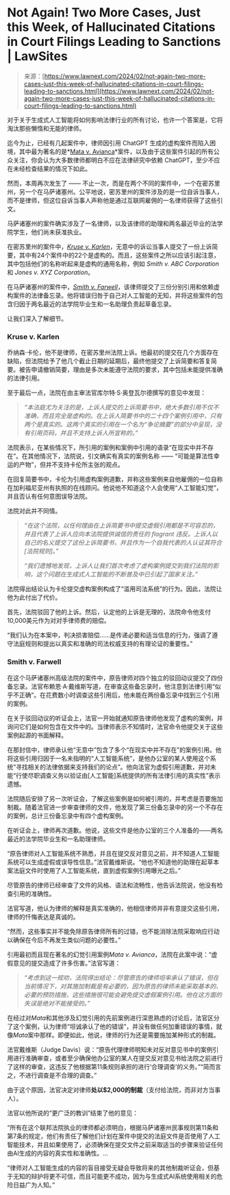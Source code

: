 <!--yml

category: 未分类

date: 2024-05-29 13:20:19

-->

# Not Again! Two More Cases, Just this Week, of Hallucinated Citations in Court Filings Leading to Sanctions | LawSites

> 来源：[https://www.lawnext.com/2024/02/not-again-two-more-cases-just-this-week-of-hallucinated-citations-in-court-filings-leading-to-sanctions.html](https://www.lawnext.com/2024/02/not-again-two-more-cases-just-this-week-of-hallucinated-citations-in-court-filings-leading-to-sanctions.html)

对于关于生成式人工智能将如何影响法律行业的所有讨论，也许一个答案是，它将淘汰那些懒惰和无能的律师。

迄今为止，已经有几起案件中，律师因引用 ChatGPT 生成的虚构案件而陷入困境，其中最为著名的是*[Mata v. Avianca](https://www.lawnext.com/2023/05/why-the-avianca-bogus-cases-news-is-not-about-either-generative-ai-or-lawyers-tech-competence.html)*案件，以及由于这些案件引起的所有公众关注，你会认为大多数律师都明白不应在法律研究中依赖 ChatGPT，至少不应在未经检查结果的情况下如此。

然而，本周再次发生了 —— 不止一次，而是在两个不同的案件中，一个在密苏里州，另一个在马萨诸塞州。公平地说，密苏里州的案件涉及的是一位自诉当事人，而不是律师，但这位自诉当事人声称他是通过互联网雇佣的一名律师获得了这些引文。

马萨诸塞州的案件确实涉及了一名律师，以及该律师的助理和两名最近毕业的法学院学生，他们尚未获准执业。

在密苏里州的案件中，*[Kruse v. Karlen](https://www.lawnext.com/wp-content/uploads/2024/02/Opinion_ED111172.pdf)*，无意中的诉讼当事人提交了一份上诉简要，其中有24个案件中的22个是虚构的。而且，这些案件之所以应该引起注意，其中包括他们的名称听起来是虚构的通用名称，例如 *Smith v. ABC Corporation* 和 *Jones v. XYZ Corporation*。

在马萨诸塞州的案件中，*[Smith v. Farwell](https://www.lawnext.com/wp-content/uploads/2024/02/12-007-24.pdf)*，该律师提交了三份分别引用和依赖虚构案件的法律备忘录。他将错误归咎于自己对人工智能的无知，并将这些案件的包含归因于两名最近的法学院毕业生和一名助理负责起草备忘录。

让我们深入了解细节。

### Kruse v. Karlen

乔纳森·卡伦，他不是律师，在密苏里州法院上诉。他最初的提交在几个方面存在缺陷，但法院给予了他几个截止日期的延期后，最终他提交了上诉简要和答复简要。被告申请撤销简要，理由是多次未能遵守法院的要求，其中包括未能提供准确的法律引用。

至于最后一点，法院在由主审法官库尔特·S·奥登瓦尔德撰写的意见中发现：

> *“本法庭尤为关注的是，上诉人提交的上诉简要书中，绝大多数引用不仅不准确，而且完全是虚构的。在上诉人简要书中的二十四个案例引用中，只有两个是真实的。这两个真实的引用在一个名为“争论摘要”的部分中呈现，没有引用页码，并且不支持上诉人所宣称的。”*

法院表示，在某些情况下，所引用的案例和案例中引用的语录“在现实中并不存在”。在其他情况下，法院说，引文确实有真实的案例名称 —— “可能是算法性幸运的产物”，但并不支持卡伦所主张的观点。

在回复简要书中，卡伦为引用虚构案例道歉，并称这些案例来自他雇佣的一位自称在加利福尼亚州有执照的在线顾问。他说他不知道这个人会使用“人工智能幻觉”，并且否认有任何意图误导法院。

法院对此并不同情。

> *“在这个法院，以任何理由在上诉简要书中提交虚假引用都是不可容忍的，并且代表了上诉人应向本法院提供诚信的责任的 flagrant 违反。上诉人以自己的名义提交了这份上诉简要书，并且作为一个自我代表的人认证其符合 [法院规则]。”*
> 
> *“我们遗憾地发现，上诉人让我们首次考虑了虚构案例提交到我们法院的影响，这个问题在生成式人工智能的不断普及中已引起了国家关注。”*

法院得出结论认为卡伦提交虚构案例构成了“滥用司法系统”的行为。因此，法院让他为此付出了代价。

首先，法院驳回了他的上诉。然后，认定他的上诉是无理的，法院命令他支付10,000美元作为对对手律师费的赔偿。

“我们认为在本案中，判决损害赔偿……是传递必要和适当信息的行为，强调了遵守法庭规则和提出以真实和准确的司法权威支持的有理论证的重要性。”

### Smith v. Farwell

在这个马萨诸塞州高级法院的案件中，原告律师对四个独立的驳回动议提交了四份备忘录。法官布赖恩·A·戴维斯写道，在审查这些备忘录时，他注意到法律引用“似乎不正确”。在花费数小时调查这些引用后，他未能在两份备忘录中找到三个引用的案例。

在关于驳回动议的听证会上，法官一开始就通知原告律师他发现了虚构的案例，并询问它们是如何包含在文件中的。当律师表示不知情时，法官命令他提交关于这些案例起源的书面解释。

在那封信中，律师承认他“无意中”包含了多个“在现实中并不存在”的案例引用。他将这些引用归因于一名未指明的“人工智能系统”，是他办公室的某人使用这个系统“寻找相关的法律依据来支持我们的论点”。他向法官为虚假引用道歉，并对未能“行使尽职调查义务以验证由[人工智能]系统提供的所有法律引用的真实性”表示遗憾。

法院随后安排了另一次听证会，了解这些案例是如何被引用的，并考虑是否要施加制裁。随着法官进一步审查律师的文件，他发现了第三份备忘录中的另一个不存在的案例，总计三份备忘录中有四个虚构案例。

在听证会上，律师再次道歉。他说，这些文件是他办公室的三个人准备的——两名最近的法学院毕业生和一名助理律师。

“原告律师对人工智能系统不熟悉，并且在提交反对意见之前，并不知道人工智能系统可以生成虚假或误导性信息。”法官戴维斯说。“他也不知道他的助理在起草本案法庭文件时使用了人工智能系统，直到虚假案例引用曝光之后。”

尽管原告的律师已经审查了文件的风格、语法和流畅性，他告诉法院说，他没有检查引用的准确性。

法官写道，他认为律师的解释是真实准确的，他相信律师并非有意提交这些引用，律师的忏悔表达是真诚的。

“然而，这些事实并不能免除原告律师所有的过错，也不能消除法院采取响应行动以确保在今后不再发生类似问题的必要性。”

引用最初而且现在著名的幻觉引用案例*Mata v. Avianca*，法院在此案中说：“虚假意见的提交造成了许多伤害。”法官写道：

> *“考虑到这一规劝，法院得出结论：尽管原告的律师坦率承认了错误，但在当前情况下，对其施加制裁是有必要的，因为原告的律师未能采取基本的、必要的预防措施，这些措施很可能会避免提交虚假案例引用。他在这方面的失误是绝对不能接受的。”*

在经过对*Mata*和其他涉及幻觉引用的先前案例进行深思熟虑的讨论后，法官区分了这个案例，认为律师“坦诚承认了他的错误”，并没有做任何加重错误的事情，就像*Mata*案中那样。即便如此，他说，律师的行为还是需要施加某种形式的制裁。

法官戴维斯（Judge Davis）说：“原告代理律师明知未对反对意见书中的案例引用进行准确审查，或者至少确保他办公室的某人在提交反对意见书给法院之前进行了这样的审查，这违反了他根据第11条规则承担的进行‘合理调查’的义务。”“简而言之，不进行调查是不合理的调查。”

由于这个原因，法官决定对律师**处以$2,000的制裁**（支付给法院，而非对方当事人）。

法官以他所说的“更广泛的教训”结束了他的意见：

“所有在这个联邦法院执业的律师都必须明白，根据马萨诸塞州民事规则第11条和第7条的规定，他们有责任了解他们计划在案件中提交的法庭文件是否使用了人工智能技术，并且如果使用了，必须确保在提交文件之前采取适当的步骤来验证任何由AI生成的内容的真实性和准确性。…

“律师对人工智能生成的内容的盲目接受无疑会导致将来的其他制裁听证会，但基于无知的辩护将更不可信，而且可能更不成功，因为与生成式AI系统使用相关的危险日益广为人知。”
